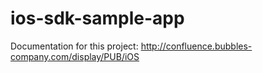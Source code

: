 # ios-sdk-sample-app

Documentation for this project: http://confluence.bubbles-company.com/display/PUB/iOS